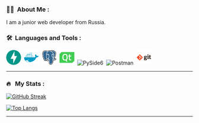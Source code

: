 ### :woman_technologist: &nbsp;About Me :

I am a junior web developer from Russia.


### 🛠 &nbsp;Languages and Tools :

<p>
<img src="https://github.com/devicons/devicon/blob/master/icons/fastapi/fastapi-original.svg" title="FASTAPI" alt="FASTAPI" width="40" height="40"/>&nbsp;
<img src="https://github.com/devicons/devicon/blob/master/icons/docker/docker-plain.svg" title="DOCKER" alt="DOCKER" width="40" height="40"/>&nbsp;
<img src="https://github.com/devicons/devicon/blob/master/icons/postgresql/postgresql-original.svg" title="POSTGRESQL" alt="POSTGRESQL" width="40" height="40"/>&nbsp;
<img src="https://github.com/devicons/devicon/blob/master/icons/qt/qt-original.svg"  title="QT" alt="QT" width="40" height="40"/>&nbsp;
<img src="https://qt-wiki-uploads.s3.amazonaws.com/images/e/ed/Qtforpython2023.png"  title="PySide6" alt="PySide6" width="45" height="34"/>&nbsp;
<img src="https://www.vectorlogo.zone/logos/getpostman/getpostman-icon.svg" title="Postman"  alt="Postman" width="40" height="40"/>&nbsp;
<img src="https://github.com/devicons/devicon/blob/master/icons/git/git-original-wordmark.svg" title="Git" **alt="Git" width="40" height="40"/>&nbsp;
</p>

---

### 🔥 &nbsp; My Stats :
[![GitHub Streak](http://github-readme-streak-stats.herokuapp.com?user=LedxDeliveryFlopp&theme=dark&background=000000)](https://git.io/streak-stats)

[![Top Langs](https://github-readme-stats.vercel.app/api/top-langs/?username=LedxDeliveryFlopp&layout=compact&theme=vision-friendly-dark)](https://github.com/anuraghazra/github-readme-stats)

---
